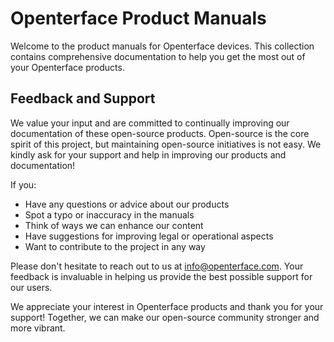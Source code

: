 # Openterface Product Manuals

Welcome to the product manuals for Openterface devices. This collection contains comprehensive documentation to help you get the most out of your Openterface products.

## Feedback and Support

We value your input and are committed to continually improving our documentation of these open-source products. Open-source is the core spirit of this project, but maintaining open-source initiatives is not easy. We kindly ask for your support and help in improving our products and documentation!

If you:

- Have any questions or advice about our products
- Spot a typo or inaccuracy in the manuals
- Think of ways we can enhance our content
- Have suggestions for improving legal or operational aspects
- Want to contribute to the project in any way

Please don't hesitate to reach out to us at info@openterface.com. Your feedback is invaluable in helping us provide the best possible support for our users.

We appreciate your interest in Openterface products and thank you for your support! Together, we can make our open-source community stronger and more vibrant.